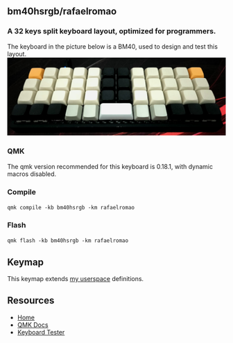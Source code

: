 ## bm40hsrgb/rafaelromao
### A 32 keys split keyboard layout, optimized for programmers.

The keyboard in the picture below is a BM40, used to design and test this layout.
![img](../../../../../../../img/bm40.jpg)

### QMK

The qmk version recommended for this keyboard is 0.18.1, with dynamic macros disabled.

### Compile

`qmk compile -kb bm40hsrgb -km rafaelromao`

### Flash

`qmk flash -kb bm40hsrgb -km rafaelromao`

## Keymap

This keymap extends [my userspace](../../../../../users/rafaelromao/readme.md) definitions.

## Resources

- [Home](https://github.com/rafaelromao/keyboards)
- [QMK Docs](https://docs.qmk.fm)
- [Keyboard Tester](https://config.qmk.fm/#/test)
